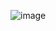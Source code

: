 ![image](https://github.com/nnikhita7/PulseMortalityMetrics/assets/156717009/2ff46aa5-a464-444e-8a87-0895f992a7c8)
